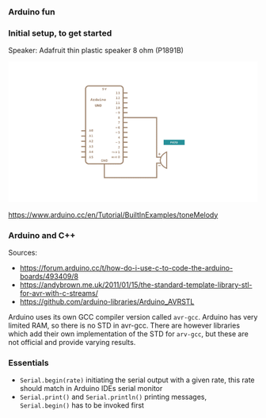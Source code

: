 ### Arduino fun

### Initial setup, to get started
Speaker: Adafruit thin plastic speaker 8 ohm (P1891B)

![](./media/schematic.png)

https://www.arduino.cc/en/Tutorial/BuiltInExamples/toneMelody

### Arduino and C++
Sources: 
- https://forum.arduino.cc/t/how-do-i-use-c-to-code-the-arduino-boards/493409/8
- https://andybrown.me.uk/2011/01/15/the-standard-template-library-stl-for-avr-with-c-streams/
- https://github.com/arduino-libraries/Arduino_AVRSTL

Arduino uses its own GCC compiler version called `avr-gcc`. Arduino has very limited RAM, so there is no STD in avr-gcc. There are however libraries which add their own implementation of the STD for `arv-gcc`, but these are not official and provide varying results.

### Essentials
- `Serial.begin(rate)`
    initiating the serial output with a given rate, this rate should match in Arduino IDEs serial monitor
- `Serial.print()` and `Serial.println()`
    printing messages, `Serial.begin()` has to be invoked first

